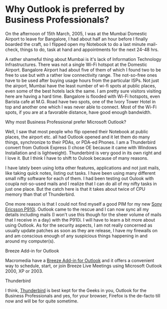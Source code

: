 # Why Outlook is preferred by Business Professionals?

On the afternoon of 15th March, 2005, I was at the Mumbai Domestic Airport to leave for Bangalore, I had about half an hour before I finally boarded the craft, so I flipped open my Notebook to do a last minute mail-check, things to do, task at hand and appointments for the next 24-48 hrs.

A rather shameful thing about Mumbai is it's lack of Information Technology Infrastructures. There was not a single Wi-Fi hotspot at the Domestic Airport. Bangalore Airport had about five of them of which I found two to be free to use but with a rather low connectivity range. The not-so-free ones have to be used after buying usage hours from the particular ISPs. Not just the airport, Mumbai have the least number of wi-fi spots at public places, even some of the best hotels lack the same. I am pretty sure visitors visiting here are having a hard time. Bangalore is flooded with Wi-Fi hotspots, even Barista cafe at M.G. Road have two spots, one of the Ivory Tower Hotel in top and another one which I was never able to connect. Most of the Wi-Fi spots, if you are at a favorable distance, have good enough bandwidth.

Why most Business Professional prefer Microsoft Outlook?

Well, I saw that most people who flip opened their Notebook at public places, the airport etc. all had Outlook opened and it let them do many things, synchronize to their PDAs, or PDA-ed Phones. I am a Thunderbird convert from Outlook Express (I chose OE because it came with Windows Installation and is lightweight). Thunderbird is very good in its own right and I love it. But I think I have to shift to Oulook because of many reasons.

I have lately been using lotta other features, applications and not just mails, like taking quick notes, listing out tasks. I have been using many different small nifty software for each of them. I had been testing out Oulook with coupla not-so-used mails and I realize that I can do all of my nifty tasks in just one place. But the catch here is that it takes about twice of CPU memory than that of Thunderbird.

One more reason is that I could not find myself a good PIM for my new [Sony Ericsson P910i](http://www.sonyericsson.com/P910/). Outlook came to the rescue and I can now sync all my details including mails (I won't use this though for the sheer volume of mails that I receive in a day) with the P910i. I will have to learn a bit more about using Outlook. As for the security aspects, I am not really concerned as usually update patches as soon as they are release, I have my firewalls on and am conscious enough of any suspicious things happening in and around my computer(s).

Breeze Add-in for Outlook

Macromedia have a [Breeze Add-in for Outlook](https://www.macromedia.com/support/breeze/live.html) and it offers a convenient way to schedule, start, or join Breeze Live Meetings using Microsoft Outlook 2000, XP or 2003.

Thunderbird

I think, [Thunderbird](http://www.mozilla.org/products/thunderbird/) is best kept for the Geeks in you, Outlook for the Business Professionals and yes, for your browser, Firefox is the de-facto till now and will be for quite sometime.